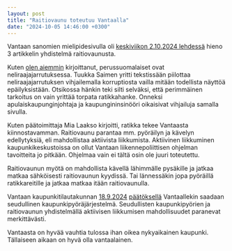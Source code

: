 ```yaml
---
layout: post
title: "Raitiovaunu toteutuu Vantaalla"
date: "2024-10-05 14:46:00 +0300"
---
```


Vantaan sanomien mielipidesivulla oli [keskiviikon 2.10.2024 lehdessä](https://nakoislehti.media.fi/vantaansanomat/e228f932-6563-495e-a6b0-7c588de1a15c/10) hieno 3 artikkelin yhdistelmä raitiovaunusta.

Kuten [olen aiemmin](./raitiovaunu-lisannyt-arvoa) kirjoittanut, perussuomalaiset ovat neliraajajarrutuksessa. Tuukka Saimen yritti tekstissään piilottaa neliraajajarrutuksen vihjailemalla korruptiosta vailla mitään todellista näyttöä epäilyksistään. Otsikossa hänkin teki silti selväksi, että perimmäinen tarkoitus on vain yrittää torpata ratikkahanke. Onneksi apulaiskaupunginjohtaja ja kaupungininsinööri oikaisivat vihjailuja samalla sivulla.

Kuten päätoimittaja Mia Laakso kirjoitti, ratikka tekee Vantaasta kiinnostavamman. Raitiovaunu parantaa mm. pyöräilyn ja kävelyn edellytyksiä, eli mahdollistaa aktiivista liikkumista. Aktiivinen liikkuminen kaupunkikeskustoissa on ollut Vantaan liikennepoliittisen ohjelman tavoitteita jo pitkään. Ohjelmaa vain ei tältä osin ole juuri toteutettu.

Raitiovaunun myötä on mahdollista kävellä lähimmälle pysäkille ja jatkaa matkaa sähköisesti raitiovaunun kyydissä. Tai lännessäkin jopa pyöräillä ratikkareitille ja jatkaa matkaa itään raitiovaunulla.

Vantaan kaupunkitilautakunnan [18.9.2024](https://paatokset.vantaa.fi/ktwebscr/pk_asil_tweb.htm?bid=158404) [päätöksellä](https://paatokset.vantaa.fi/ktwebscr/fileshow?doctype=3&docid=3008901) Vantaallekin saadaan seudullinen kaupunkipyöräjärjestelmä. Seudullisten kaupunkipyörien ja raitiovaunun yhdistelmällä aktiivisen liikkumisen mahdollisuudet paranevat merkittävästi.

Vantaasta on hyvää vauhtia tulossa ihan oikea nykyaikainen kaupunki. Tällaiseen aikaan on hyvä olla vantaalainen.